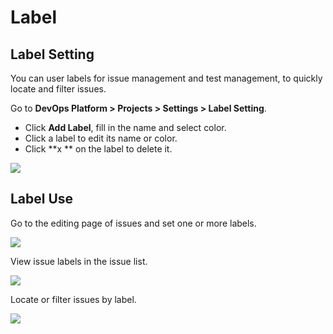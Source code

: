 # Label

## Label Setting

You can user labels for issue management and test management, to quickly locate and filter issues.

Go to **DevOps Platform > Projects > Settings > Label Setting**.

* Click **Add Label**, fill in the name and select color.
* Click a label to edit its name or color.
* Click **x ** on the label to delete it.

![](http://terminus-paas.oss-cn-hangzhou.aliyuncs.com/paas-doc/2022/01/18/a4d76e2c-dfa2-446e-ad9e-81ca365f7b19.png)

## Label Use

Go to the editing page of issues and set one or more labels.

![](http://terminus-paas.oss-cn-hangzhou.aliyuncs.com/paas-doc/2022/01/18/170fe4b2-addf-4c2d-90b0-51cbed2569b1.png)

View issue labels in the issue list.

![](http://terminus-paas.oss-cn-hangzhou.aliyuncs.com/paas-doc/2022/01/18/13ee1f9a-d203-4d8c-b3d7-d7b419aed860.png)

Locate or filter issues by label.

![](http://terminus-paas.oss-cn-hangzhou.aliyuncs.com/paas-doc/2022/01/18/8c3aee70-5e70-4650-93b6-9ab224bc2cc7.png)
